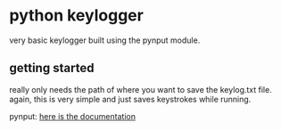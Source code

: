 # python keylogger

very basic keylogger built using the pynput module.

## getting started

really only needs the path of where you want to save the keylog.txt file.
again, this is very simple and just saves keystrokes while running.

pynput: [here is the documentation](https://pynput.readthedocs.io/en/latest/index.html)
